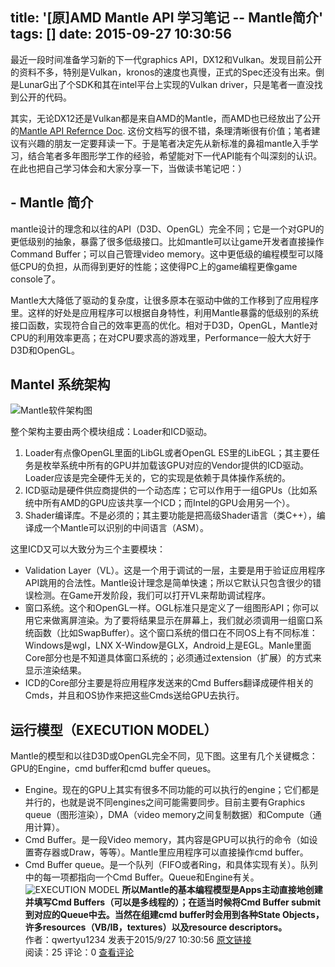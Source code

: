 title: '[原]AMD Mantle API 学习笔记 -- Mantle简介'
tags: []
date: 2015-09-27 10:30:56
---

最近一段时间准备学习新的下一代graphics API，DX12和Vulkan。发现目前公开的资料不多，特别是Vulkan，kronos的速度也真慢，正式的Spec还没有出来。倒是LunarG出了个SDK和其在intel平台上实现的Vulkan driver，只是笔者一直没找到公开的代码。 

   其实，无论DX12还是Vulkan都是来自AMD的Mantle，而AMD也已经放出了公开的[Mantle API Refernce Doc](http://www.amd.com/Documents/Mantle-Programming-Guide-and-API-Reference.pdf "Mantle API"). 这份文档写的很不错，条理清晰很有价值；笔者建议有兴趣的朋友一定要拜读一下。于是笔者决定先从新标准的鼻祖mantle入手学习，结合笔者多年图形学工作的经验，希望能对下一代API能有个叫深刻的认识。在此也把自己学习体会和大家分享一下，当做读书笔记吧：）

## - Mantle 简介

mantle设计的理念和以往的API（D3D、OpenGL）完全不同；它是一个对GPU的更低级别的抽象，暴露了很多低级接口。比如mantle可以让game开发者直接操作Command Buffer；可以自己管理video memory。这中更低级的编程模型可以降低CPU的负担，从而得到更好的性能；这使得PC上的game编程更像game console了。 

Mantle大大降低了驱动的复杂度，让很多原本在驱动中做的工作移到了应用程序里。这样的好处是应用程序可以根据自身特性，利用Mantle暴露的低级别的系统接口函数，实现符合自己的效率更高的优化。相对于D3D，OpenGL，Mantle对CPU的利用效率更高；在对CPU要求高的游戏里，Performance一般大大好于D3D和OpenGL。

## Mantel 系统架构

![Mantle软件架构图](http://img.blog.csdn.net/20150909173352344) 

整个架构主要由两个模块组成：Loader和ICD驱动。

1.  Loader有点像OpenGL里面的LibGL或者OpenGL ES里的LibEGL；其主要任务是枚举系统中所有的GPU并加载该GPU对应的Vendor提供的ICD驱动。Loader应该是完全硬件无关的，它的实现是依赖于具体操作系统的。
2.  ICD驱动是硬件供应商提供的一个动态库；它可以作用于一组GPUs（比如系统中所有AMD的GPU应该共享一个ICD；而Intel的GPU会用另一个）。
3.  Shader编译库。不是必须的；其主要功能是把高级Shader语言（类C++），编译成一个Mantle可以识别的中间语言（ASM）。

这里ICD又可以大致分为三个主要模块：

*   Validation Layer（VL）。这是一个用于调试的一层，主要是用于验证应用程序API跳用的合法性。Mantle设计理念是简单快速；所以它默认只包含很少的错误检测。在Game开发阶段，我们可以打开VL来帮助调试程序。
*   窗口系统。这个和OpenGL一样。OGL标准只是定义了一组图形API；你可以用它来做离屏渲染。为了要将结果显示在屏幕上，我们就必须调用一组窗口系统函数（比如SwapBuffer）。这个窗口系统的借口在不同OS上有不同标准：Windows是wgl，LNX X-Window是GLX，Android上是EGL。Manle里面Core部分也是不知道具体窗口系统的；必须通过extension（扩展）的方式来显示渲染结果。
*   ICD的Core部分主要是将应用程序发送来的Cmd Buffers翻译成硬件相关的Cmds，并且和OS协作来把这些Cmds送给GPU去执行。

## 运行模型（EXECUTION MODEL）

Mantle的模型和以往D3D或OpenGL完全不同，见下图。这里有几个关键概念：GPU的Engine，cmd buffer和cmd buffer queues。

*   Engine。现在的GPU上其实有很多不同功能的可以执行的engine；它们都是并行的，也就是说不同engines之间可能需要同步。目前主要有Graphics queue（图形渲染），DMA（video memory之间复制数据）和Compute（通用计算）。
*   Cmd Buffer。是一段Video memory，其内容是GPU可以执行的命令（如设置寄存器或Draw，等等）。Mantle里应用程序可以直接操作cmd buffer。
*   Cmd Buffer queue。是一个队列（FIFO或者Ring，和具体实现有关）。队列中的每一项都指向一个Cmd Buffer。Queue和Engine有关。
    ![EXECUTION MODEL](http://img.blog.csdn.net/20150909182025091)
    **所以Mantle的基本编程模型是Apps主动直接地创建并填写Cmd Buffers（可以是多线程的）；在适当时候将Cmd Buffer submit到对应的Queue中去。当然在组建cmd buffer时会用到各种State Objects，许多resources（VB/IB，textures）以及resource descriptors。**
            <div>
                作者：qwertyu1234 发表于2015/9/27 10:30:56 [原文链接](http://blog.csdn.net/qwertyu1234/article/details/48765431)
            </div>
            <div>
            阅读：25 评论：0 [查看评论](http://blog.csdn.net/qwertyu1234/article/details/48765431#comments)
            </div>
